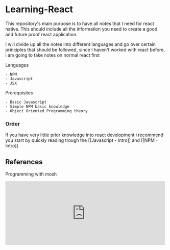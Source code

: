 # Learning-React
This repository's main purpose is to have all notes that I need for react native. This should include all the information you need to create a good and future proof react application.

I will divide up all the notes into different languages and go over certain principles that should be followed, since I haven't worked with react before, i am going to take notes on normal react first
 

Languages

	- NPM
	- Javascript
	- JSX

Prerequisites

	- Basic Javascript
	- Simple NPM basic knowledge
	- Object Oriented Programming theory

### Order
If you have very little prior knowledge into react development i recommend you start by quickly reading trough the [[Javascript - Intro]]  and [[NPM - Intro]]

## References
Programming with mosh
<iframe width="500" height="200" src="https://www.youtube.com/embed/Ke90Tje7VS0" title="YouTube video player" frameborder="0" allow="accelerometer; autoplay; clipboard-write; encrypted-media; gyroscope; picture-in-picture" allowfullscreen></iframe>

